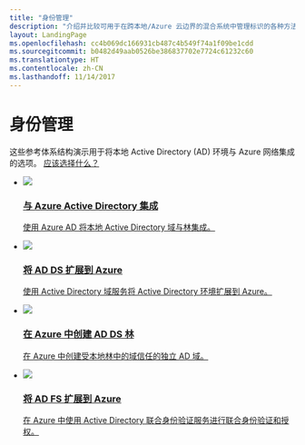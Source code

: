 ```yaml
---
title: "身份管理"
description: "介绍并比较可用于在跨本地/Azure 云边界的混合系统中管理标识的各种方法。"
layout: LandingPage
ms.openlocfilehash: cc4b069dc166931cb487c4b549f74a1f09be1cdd
ms.sourcegitcommit: b0482d49aab0526be386837702e7724c61232c60
ms.translationtype: HT
ms.contentlocale: zh-CN
ms.lasthandoff: 11/14/2017
---
```

# <a name="identity-management"></a>身份管理

这些参考体系结构演示用于将本地 Active Directory (AD) 环境与 Azure 网络集成的选项。 [应该选择什么？](./considerations.md)

<ul class="panelContent">
    <li>
        <a href="./azure-ad.md">
            <div class="cardSize">
                <div class="cardPadding">
                    <div class="card">
                        <div class="cardImageOuter">
                            <div class="cardImage">
                            <img src="./images/azure-ad.svg">
                            </div>
                        </div>
                        <div class="cardText">
                            <h3>与 Azure Active Directory 集成</h3>
                            <p>使用 Azure AD 将本地 Active Directory 域与林集成。</p>
                        </div>
                    </div>
                </div>
            </div>
        </a>
    </li>
    <li>
        <a href="./adds-extend-domain.md">
            <div class="cardSize">
                <div class="cardPadding">
                    <div class="card">
                        <div class="cardImageOuter">
                            <div class="cardImage">
                            <img src="./images/adds-extend-domain.svg">
                            </div>
                        </div>
                        <div class="cardText">
                            <h3>将 AD DS 扩展到 Azure</h3>
                            <p>使用 Active Directory 域服务将 Active Directory 环境扩展到 Azure。</p>
                        </div>
                    </div>
                </div>
            </div>
        </a>
    </li>
    <li>
        <a href="./adds-forest.md">
            <div class="cardSize">
                <div class="cardPadding">
                    <div class="card">
                        <div class="cardImageOuter">
                            <div class="cardImage">
                            <img src="./images/adds-forest.svg">
                            </div>
                        </div>
                        <div class="cardText">
                            <h3>在 Azure 中创建 AD DS 林</h3>
                            <p>在 Azure 中创建受本地林中的域信任的独立 AD 域。</p>
                        </div>
                    </div>
                </div>
            </div>
        </a>
    </li>
    <li>
        <a href="./adfs.md">
            <div class="cardSize">
                <div class="cardPadding">
                    <div class="card">
                        <div class="cardImageOuter">
                            <div class="cardImage">
                            <img src="./images/adfs.svg">
                            </div>
                        </div>
                        <div class="cardText">
                            <h3>将 AD FS 扩展到 Azure</h3>
                            <p>在 Azure 中使用 Active Directory 联合身份验证服务进行联合身份验证和授权。</p>
                        </div>
                    </div>
                </div>
            </div>
        </a>
    </li>
</ul>

